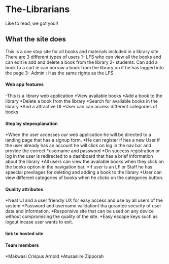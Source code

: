 # The-Librarians
Like to read, we got you!!
## What the site does
This is a one stop site for all books and materials included in a library site
There are 3 different types of users
	1- LFS who can view all the books and can edit ie add and delete a book from the library
	2- students:  Can add a book to a cart ie can borrow a book from the library on if he has logged into the page
	3- Admin : Has the same rights as the LFS 
#### Web app features
-This is a library web application
*View available books
*Add a book to the library
*Delete a book from the library
*Search for available books in the library
*And a attractive UI
*User can can access different categories of books

	
#### Step by stepexplanation
*When the user accesses our web application he will be directed to a landing page that has a signup form.
*He can register if hes a new User if the user already has an account he will click on log in the nav bar and provide the correct *username and password
*On success registration or log in the user is redirected to a dashboard that has a brief information about the library
*All users can view the available books when they click on the books option in the navigation bar.
*If user is an LF or Staff he has spaecial previlages for deleting and adding a book to the library
*User can view different categories of books when he clicks on the categories button.


#### Quality attributes
*Neat UI and a user friendly UX for easy access and use by all users of the system
*Password and username validationt tha gurantee security of user data and information.
*Responsive site that can be used on any device without compromising the quality of the site.
*Easy escape keys such as logout incase user wants to exit.

#### link to hosted site

#### Team members 
*Makwasi Crispus Arnold
*Atusasiire Zipporah 
